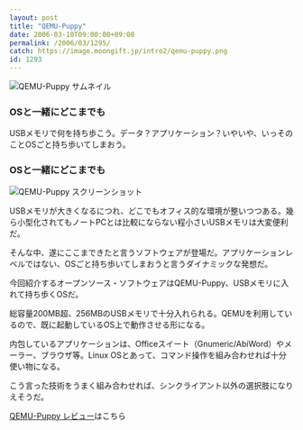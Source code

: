 ```yaml
---
layout: post
title: "QEMU-Puppy"
date: 2006-03-10T09:00:00+09:00
permalink: /2006/03/1295/
catch: https://image.moongift.jp/intro2/qemu-puppy.png
id: 1293
---
```

 ![QEMU-Puppy サムネイル](https://image.moongift.jp/intro2/qemu-puppy.t.png "QEMU-Puppy サムネイル")
  

### OSと一緒にどこまでも
  
USBメモリで何を持ち歩こう。データ？アプリケーション？いやいや、いっそのことOSごと持ち歩いてしまおう。  
<!--more-->  

### OSと一緒にどこまでも
  

![QEMU-Puppy スクリーンショット](https://image.moongift.jp/intro2/qemu-puppy.png "QEMU-Puppy スクリーンショット")

  

USBメモリが大きくなるにつれ、どこでもオフィス的な環境が整いつつある。幾ら小型化されてもノートPCとは比較にならない程小さいUSBメモリは大変便利だ。

  

そんな中、遂にここまできたと言うソフトウェアが登場だ。アプリケーションレベルではない、OSごと持ち歩いてしまおうと言うダイナミックな発想だ。

  

今回紹介するオープンソース・ソフトウェアはQEMU-Puppy、USBメモリに入れて持ち歩くOSだ。

  

総容量200MB超、256MBのUSBメモリで十分入れられる。QEMUを利用しているので、既に起動しているOS上で動作させる形になる。

  

内包しているアプリケーションは、Officeスイート（Gnumeric/AbiWord）やメーラー、ブラウザ等。Linux OSとあって、コマンド操作を組み合わせれば十分使い物になる。

  

こう言った技術をうまく組み合わせれば、シンクライアント以外の選択肢になりえそうだ。

  

[QEMU-Puppy レビュー](http://oss.moongift.jp/review/i-1303.html)はこちら

